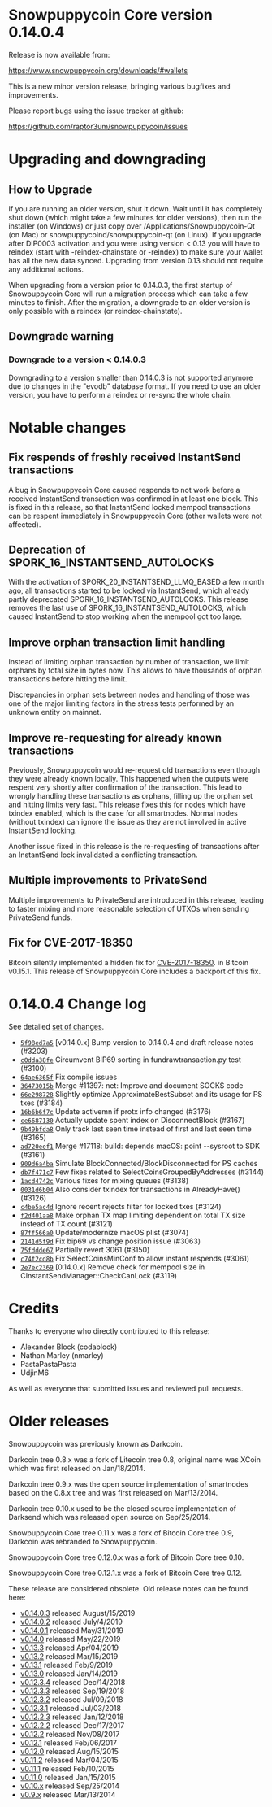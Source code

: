 Snowpuppycoin Core version 0.14.0.4
==========================

Release is now available from:

  <https://www.snowpuppycoin.org/downloads/#wallets>

This is a new minor version release, bringing various bugfixes and improvements.

Please report bugs using the issue tracker at github:

  <https://github.com/raptor3um/snowpuppycoin/issues>


Upgrading and downgrading
=========================

How to Upgrade
--------------

If you are running an older version, shut it down. Wait until it has completely
shut down (which might take a few minutes for older versions), then run the
installer (on Windows) or just copy over /Applications/Snowpuppycoin-Qt (on Mac) or
snowpuppycoind/snowpuppycoin-qt (on Linux). If you upgrade after DIP0003 activation and you were
using version < 0.13 you will have to reindex (start with -reindex-chainstate
or -reindex) to make sure your wallet has all the new data synced. Upgrading from
version 0.13 should not require any additional actions.

When upgrading from a version prior to 0.14.0.3, the
first startup of Snowpuppycoin Core will run a migration process which can take a few minutes
to finish. After the migration, a downgrade to an older version is only possible with
a reindex (or reindex-chainstate).

Downgrade warning
-----------------

### Downgrade to a version < 0.14.0.3

Downgrading to a version smaller than 0.14.0.3 is not supported anymore due to changes
in the "evodb" database format. If you need to use an older version, you have to perform
a reindex or re-sync the whole chain.

Notable changes
===============

Fix respends of freshly received InstantSend transactions
---------------------------------------------------------

A bug in Snowpuppycoin Core caused respends to not work before a received InstantSend transaction was confirmed in at least
one block. This is fixed in this release, so that InstantSend locked mempool transactions can be
respent immediately in Snowpuppycoin Core (other wallets were not affected).

Deprecation of SPORK_16_INSTANTSEND_AUTOLOCKS
---------------------------------------------

With the activation of SPORK_20_INSTANTSEND_LLMQ_BASED a few month ago, all transactions started to be locked via
InstantSend, which already partly deprecated SPORK_16_INSTANTSEND_AUTOLOCKS. This release removes the last use
of SPORK_16_INSTANTSEND_AUTOLOCKS, which caused InstantSend to stop working when the mempool got too large.

Improve orphan transaction limit handling
-----------------------------------------

Instead of limiting orphan transaction by number of transaction, we limit orphans by total size in bytes
now. This allows to have thousands of orphan transactions before hitting the limit.

Discrepancies in orphan sets between nodes and handling of those was one of the major limiting factors in
the stress tests performed by an unknown entity on mainnet.

Improve re-requesting for already known transactions
----------------------------------------------------

Previously, Snowpuppycoin would re-request old transactions even though they were already known locally. This
happened when the outputs were respent very shortly after confirmation of the transaction. This lead to
wrongly handling these transactions as orphans, filling up the orphan set and hitting limits very fast.
This release fixes this for nodes which have txindex enabled, which is the case for all smartnodes. Normal
nodes (without txindex) can ignore the issue as they are not involved in active InstantSend locking.

Another issue fixed in this release is the re-requesting of transactions after an InstantSend lock invalidated
a conflicting transaction.

Multiple improvements to PrivateSend
------------------------------------

Multiple improvements to PrivateSend are introduced in this release, leading to faster mixing and more
reasonable selection of UTXOs when sending PrivateSend funds.

Fix for CVE-2017-18350
----------------------

Bitcoin silently implemented a hidden fix for [CVE-2017-18350](https://lists.linuxfoundation.org/pipermail/bitcoin-dev/2019-November/017453.html).
in Bitcoin v0.15.1. This release of Snowpuppycoin Core includes a backport of this fix.


0.14.0.4 Change log
===================

See detailed [set of changes](https://github.com/raptor3um/snowpuppycoin/compare/v0.14.0.3...snowpuppycoin:v0.14.0.4).

- [`5f98ed7a5`](https://github.com/raptor3um/snowpuppycoin/commit/5f98ed7a5) [v0.14.0.x] Bump version to 0.14.0.4 and draft release notes (#3203)
- [`c0dda38fe`](https://github.com/raptor3um/snowpuppycoin/commit/c0dda38fe) Circumvent BIP69 sorting in fundrawtransaction.py test (#3100)
- [`64ae6365f`](https://github.com/raptor3um/snowpuppycoin/commit/64ae6365f) Fix compile issues
- [`36473015b`](https://github.com/raptor3um/snowpuppycoin/commit/36473015b) Merge #11397: net: Improve and document SOCKS code
- [`66e298728`](https://github.com/raptor3um/snowpuppycoin/commit/66e298728) Slightly optimize ApproximateBestSubset and its usage for PS txes (#3184)
- [`16b6b6f7c`](https://github.com/raptor3um/snowpuppycoin/commit/16b6b6f7c) Update activemn if protx info changed (#3176)
- [`ce6687130`](https://github.com/raptor3um/snowpuppycoin/commit/ce6687130) Actually update spent index on DisconnectBlock (#3167)
- [`9b49bfda8`](https://github.com/raptor3um/snowpuppycoin/commit/9b49bfda8) Only track last seen time instead of first and last seen time (#3165)
- [`ad720eef1`](https://github.com/raptor3um/snowpuppycoin/commit/ad720eef1) Merge #17118: build: depends macOS: point --sysroot to SDK (#3161)
- [`909d6a4ba`](https://github.com/raptor3um/snowpuppycoin/commit/909d6a4ba) Simulate BlockConnected/BlockDisconnected for PS caches
- [`db7f471c7`](https://github.com/raptor3um/snowpuppycoin/commit/db7f471c7) Few fixes related to SelectCoinsGroupedByAddresses (#3144)
- [`1acd4742c`](https://github.com/raptor3um/snowpuppycoin/commit/1acd4742c) Various fixes for mixing queues (#3138)
- [`0031d6b04`](https://github.com/raptor3um/snowpuppycoin/commit/0031d6b04) Also consider txindex for transactions in AlreadyHave() (#3126)
- [`c4be5ac4d`](https://github.com/raptor3um/snowpuppycoin/commit/c4be5ac4d) Ignore recent rejects filter for locked txes (#3124)
- [`f2d401aa8`](https://github.com/raptor3um/snowpuppycoin/commit/f2d401aa8) Make orphan TX map limiting dependent on total TX size instead of TX count (#3121)
- [`87ff566a0`](https://github.com/raptor3um/snowpuppycoin/commit/87ff566a0) Update/modernize macOS plist (#3074)
- [`2141d5f9d`](https://github.com/raptor3um/snowpuppycoin/commit/2141d5f9d) Fix bip69 vs change position issue (#3063)
- [`75fddde67`](https://github.com/raptor3um/snowpuppycoin/commit/75fddde67) Partially revert 3061 (#3150)
- [`c74f2cd8b`](https://github.com/raptor3um/snowpuppycoin/commit/c74f2cd8b) Fix SelectCoinsMinConf to allow instant respends (#3061)
- [`2e7ec2369`](https://github.com/raptor3um/snowpuppycoin/commit/2e7ec2369) [0.14.0.x] Remove check for mempool size in CInstantSendManager::CheckCanLock (#3119)

Credits
=======

Thanks to everyone who directly contributed to this release:

- Alexander Block (codablock)
- Nathan Marley (nmarley)
- PastaPastaPasta
- UdjinM6

As well as everyone that submitted issues and reviewed pull requests.

Older releases
==============

Snowpuppycoin was previously known as Darkcoin.

Darkcoin tree 0.8.x was a fork of Litecoin tree 0.8, original name was XCoin
which was first released on Jan/18/2014.

Darkcoin tree 0.9.x was the open source implementation of smartnodes based on
the 0.8.x tree and was first released on Mar/13/2014.

Darkcoin tree 0.10.x used to be the closed source implementation of Darksend
which was released open source on Sep/25/2014.

Snowpuppycoin Core tree 0.11.x was a fork of Bitcoin Core tree 0.9,
Darkcoin was rebranded to Snowpuppycoin.

Snowpuppycoin Core tree 0.12.0.x was a fork of Bitcoin Core tree 0.10.

Snowpuppycoin Core tree 0.12.1.x was a fork of Bitcoin Core tree 0.12.

These release are considered obsolete. Old release notes can be found here:

- [v0.14.0.3](https://github.com/raptor3um/snowpuppycoin/blob/master/doc/release-notes/snowpuppycoin/release-notes-0.14.0.3.md) released August/15/2019
- [v0.14.0.2](https://github.com/raptor3um/snowpuppycoin/blob/master/doc/release-notes/snowpuppycoin/release-notes-0.14.0.2.md) released July/4/2019
- [v0.14.0.1](https://github.com/raptor3um/snowpuppycoin/blob/master/doc/release-notes/snowpuppycoin/release-notes-0.14.0.1.md) released May/31/2019
- [v0.14.0](https://github.com/raptor3um/snowpuppycoin/blob/master/doc/release-notes/snowpuppycoin/release-notes-0.14.0.md) released May/22/2019
- [v0.13.3](https://github.com/raptor3um/snowpuppycoin/blob/master/doc/release-notes/snowpuppycoin/release-notes-0.13.3.md) released Apr/04/2019
- [v0.13.2](https://github.com/raptor3um/snowpuppycoin/blob/master/doc/release-notes/snowpuppycoin/release-notes-0.13.2.md) released Mar/15/2019
- [v0.13.1](https://github.com/raptor3um/snowpuppycoin/blob/master/doc/release-notes/snowpuppycoin/release-notes-0.13.1.md) released Feb/9/2019
- [v0.13.0](https://github.com/raptor3um/snowpuppycoin/blob/master/doc/release-notes/snowpuppycoin/release-notes-0.13.0.md) released Jan/14/2019
- [v0.12.3.4](https://github.com/raptor3um/snowpuppycoin/blob/master/doc/release-notes/snowpuppycoin/release-notes-0.12.3.4.md) released Dec/14/2018
- [v0.12.3.3](https://github.com/raptor3um/snowpuppycoin/blob/master/doc/release-notes/snowpuppycoin/release-notes-0.12.3.3.md) released Sep/19/2018
- [v0.12.3.2](https://github.com/raptor3um/snowpuppycoin/blob/master/doc/release-notes/snowpuppycoin/release-notes-0.12.3.2.md) released Jul/09/2018
- [v0.12.3.1](https://github.com/raptor3um/snowpuppycoin/blob/master/doc/release-notes/snowpuppycoin/release-notes-0.12.3.1.md) released Jul/03/2018
- [v0.12.2.3](https://github.com/raptor3um/snowpuppycoin/blob/master/doc/release-notes/snowpuppycoin/release-notes-0.12.2.3.md) released Jan/12/2018
- [v0.12.2.2](https://github.com/raptor3um/snowpuppycoin/blob/master/doc/release-notes/snowpuppycoin/release-notes-0.12.2.2.md) released Dec/17/2017
- [v0.12.2](https://github.com/raptor3um/snowpuppycoin/blob/master/doc/release-notes/snowpuppycoin/release-notes-0.12.2.md) released Nov/08/2017
- [v0.12.1](https://github.com/raptor3um/snowpuppycoin/blob/master/doc/release-notes/snowpuppycoin/release-notes-0.12.1.md) released Feb/06/2017
- [v0.12.0](https://github.com/raptor3um/snowpuppycoin/blob/master/doc/release-notes/snowpuppycoin/release-notes-0.12.0.md) released Aug/15/2015
- [v0.11.2](https://github.com/raptor3um/snowpuppycoin/blob/master/doc/release-notes/snowpuppycoin/release-notes-0.11.2.md) released Mar/04/2015
- [v0.11.1](https://github.com/raptor3um/snowpuppycoin/blob/master/doc/release-notes/snowpuppycoin/release-notes-0.11.1.md) released Feb/10/2015
- [v0.11.0](https://github.com/raptor3um/snowpuppycoin/blob/master/doc/release-notes/snowpuppycoin/release-notes-0.11.0.md) released Jan/15/2015
- [v0.10.x](https://github.com/raptor3um/snowpuppycoin/blob/master/doc/release-notes/snowpuppycoin/release-notes-0.10.0.md) released Sep/25/2014
- [v0.9.x](https://github.com/raptor3um/snowpuppycoin/blob/master/doc/release-notes/snowpuppycoin/release-notes-0.9.0.md) released Mar/13/2014

